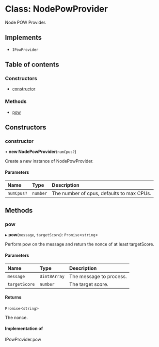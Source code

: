 # Class: NodePowProvider

Node POW Provider.

## Implements

- `IPowProvider`

## Table of contents

### Constructors

- [constructor](NodePowProvider.md#constructor)

### Methods

- [pow](NodePowProvider.md#pow)

## Constructors

### constructor

• **new NodePowProvider**(`numCpus?`)

Create a new instance of NodePowProvider.

#### Parameters

| Name | Type | Description |
| :------ | :------ | :------ |
| `numCpus?` | `number` | The number of cpus, defaults to max CPUs. |

## Methods

### pow

▸ **pow**(`message`, `targetScore`): `Promise`<`string`\>

Perform pow on the message and return the nonce of at least targetScore.

#### Parameters

| Name | Type | Description |
| :------ | :------ | :------ |
| `message` | `Uint8Array` | The message to process. |
| `targetScore` | `number` | The target score. |

#### Returns

`Promise`<`string`\>

The nonce.

#### Implementation of

IPowProvider.pow
